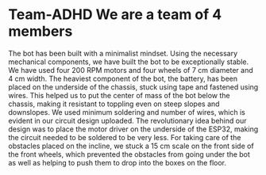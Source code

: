 # Team-ADHD We are a team of 4 members

The bot has been built with a minimalist mindset. 
Using the necessary mechanical components, we have built the bot to be exceptionally stable. We have used four 200 RPM motors and four wheels of 7 cm diameter and 4 cm width. The heaviest component of the bot, the battery, has been placed on the underside of the chassis, stuck using tape and fastened using wires. This helped us to put the center of mass of the bot below the chassis, making it resistant to toppling even on steep slopes and downslopes.
We used minimum soldering and number of wires, which is evident in our circuit design uploaded. The revolutionary idea behind our design was to place the motor driver on the underside of the ESP32, making the circuit needed to be soldered to be very less. 
For taking care of the obstacles placed on the incline, we stuck a 15 cm scale on the front side of the front wheels, which prevented the obstacles from going under the bot as well as helping to push them to drop into the boxes on the floor. 
